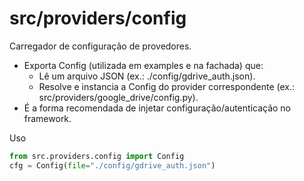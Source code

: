 # src/providers/config

Carregador de configuração de provedores.

- Exporta Config (utilizada em examples e na fachada) que:
  - Lê um arquivo JSON (ex.: ./config/gdrive_auth.json).
  - Resolve e instancia a Config do provider correspondente (ex.: src/providers/google_drive/config.py).
- É a forma recomendada de injetar configuração/autenticação no framework.

Uso
```python
from src.providers.config import Config
cfg = Config(file="./config/gdrive_auth.json")
```